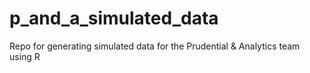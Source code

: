 # p_and_a_simulated_data
Repo for generating simulated data for the Prudential &amp; Analytics team using R
